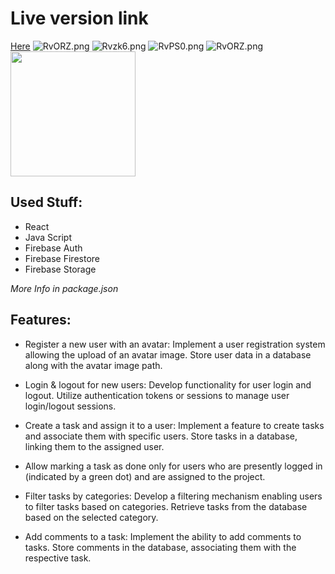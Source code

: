 
# Live version link
[Here](https://managementsite-c1e80.web.app)
![RvORZ.png](https://picr.eu/images/2023/12/06/RvORZ.png)
![Rvzk6.png](https://picr.eu/images/2023/12/06/Rvzk6.png)
![RvPS0.png](https://picr.eu/images/2023/12/06/RvPS0.png)
![RvORZ.png](https://picr.eu/images/2023/12/06/RvORZ.png)
<img src="https://picr.eu/images/2023/12/06/Rvzk6.png" width="200">
## Used Stuff: 
- React
- Java Script
- Firebase Auth
- Firebase Firestore
- Firebase Storage

 <i> More Info in package.json</i>

## Features: 

- Register a new user with an avatar:
        Implement a user registration system allowing the upload of an avatar image.
        Store user data in a database along with the avatar image path.

- Login & logout for new users:
        Develop functionality for user login and logout.
        Utilize authentication tokens or sessions to manage user login/logout sessions.

- Create a task and assign it to a user:
        Implement a feature to create tasks and associate them with specific users.
        Store tasks in a database, linking them to the assigned user.

- Allow marking a task as done only for users who are presently logged in (indicated by a green dot) and are assigned to the project.

- Filter tasks by categories:
        Develop a filtering mechanism enabling users to filter tasks based on categories.
        Retrieve tasks from the database based on the selected category.

- Add comments to a task:
        Implement the ability to add comments to tasks.
        Store comments in the database, associating them with the respective task.
